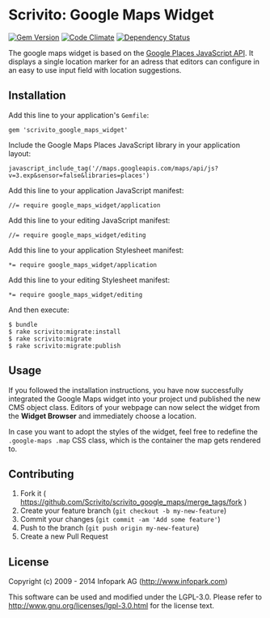# Scrivito: Google Maps Widget

[![Gem Version](https://badge.fury.io/rb/scrivito_google_maps_widget.svg)](http://badge.fury.io/rb/scrivito_google_maps_widget)
[![Code Climate](https://codeclimate.com/github/Scrivito/scrivito_google_maps_widget.png)](https://codeclimate.com/github/Scrivito/scrivito_google_maps_widget)
[![Dependency Status](https://gemnasium.com/Scrivito/scrivito_google_maps_widget.png)](https://gemnasium.com/Scrivito/scrivito_google_maps_widget)

The google maps widget is based on the
[Google Places JavaScript API](https://developers.google.com/maps/documentation/javascript/places).
It displays a single location marker for an adress that editors can configure in an easy to use
input field with location suggestions.

## Installation

Add this line to your application's `Gemfile`:

    gem 'scrivito_google_maps_widget'

Include the Google Maps Places JavaScript library in your application layout:

    javascript_include_tag('//maps.googleapis.com/maps/api/js?v=3.exp&sensor=false&libraries=places')

Add this line to your application JavaScript manifest:

    //= require google_maps_widget/application

Add this line to your editing JavaScript manifest:

    //= require google_maps_widget/editing

Add this line to your application Stylesheet manifest:

    *= require google_maps_widget/application

Add this line to your editing Stylesheet manifest:

    *= require google_maps_widget/editing

And then execute:

    $ bundle
    $ rake scrivito:migrate:install
    $ rake scrivito:migrate
    $ rake scrivito:migrate:publish


## Usage

If you followed the installation instructions, you have now successfully integrated the Google Maps
widget into your project und published the new CMS object class. Editors of your webpage can now
select the widget from the **Widget Browser** and immediately choose a location.

In case you want to adopt the styles of the widget, feel free to redefine the `.google-maps .map`
CSS class, which is the container the map gets rendered to.


## Contributing

1. Fork it ( https://github.com/Scrivito/scrivito_google_maps/merge_tags/fork )
2. Create your feature branch (`git checkout -b my-new-feature`)
3. Commit your changes (`git commit -am 'Add some feature'`)
4. Push to the branch (`git push origin my-new-feature`)
5. Create a new Pull Request


## License
Copyright (c) 2009 - 2014 Infopark AG (http://www.infopark.com)

This software can be used and modified under the LGPL-3.0. Please refer to
http://www.gnu.org/licenses/lgpl-3.0.html for the license text.
